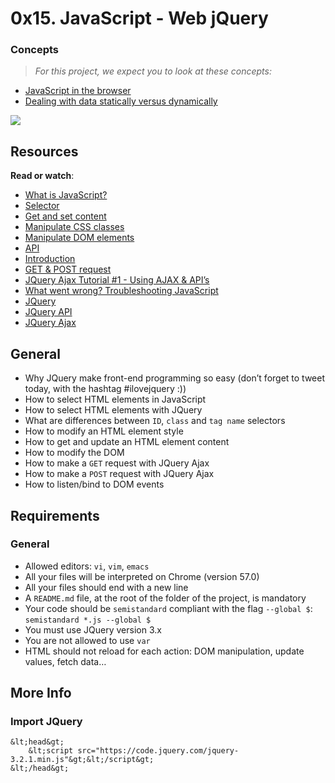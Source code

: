 # 0x15. JavaScript - Web jQuery


### Concepts

> _For this project, we expect you to look at these concepts:_

-   [JavaScript in the browser](https://intranet.alxswe.com/concepts/3)
-   [Dealing with data statically versus dynamically](https://intranet.alxswe.com/concepts/35)

![](https://s3.amazonaws.com/intranet-projects-files/holbertonschool-higher-level_programming+/305/4724718.jpg)

## Resources

**Read or watch**:

-   [What is JavaScript?](https://intranet.alxswe.com/rltoken/NJ5XM_fzjlBKERHTkdF-uA "What is JavaScript?")
-   [Selector](https://intranet.alxswe.com/rltoken/wsnVUxEcAzzlCx6ES1qc7g "Selector")
-   [Get and set content](https://intranet.alxswe.com/rltoken/rwtc96sn2_LHToBAd0MIhQ "Get and set content")
-   [Manipulate CSS classes](https://intranet.alxswe.com/rltoken/IcM5kKVzssU0ibdUo-2gKQ "Manipulate CSS classes")
-   [Manipulate DOM elements](https://intranet.alxswe.com/rltoken/ve8UKsZLVw2t27PtWscZfQ "Manipulate DOM elements")
-   [API](https://intranet.alxswe.com/rltoken/vKc7XmiHG7HIh3N0Kl_VQw "API")
-   [Introduction](https://intranet.alxswe.com/rltoken/QiUwuS_9TXE49D5IVL-ocg "Introduction")
-   [GET & POST request](https://intranet.alxswe.com/rltoken/Mbe7uoy0iMAfTVs2Tn4Pzg "GET & POST request")
-   [JQuery Ajax Tutorial #1 - Using AJAX & API’s](https://intranet.alxswe.com/rltoken/gMwyXisSLu-kZicmGA0-LQ "JQuery Ajax Tutorial #1 - Using AJAX & API's")
-   [What went wrong? Troubleshooting JavaScript](https://intranet.alxswe.com/rltoken/4eYyJr72PO-cohImk93M3w "What went wrong? Troubleshooting JavaScript")
-   [JQuery](https://intranet.alxswe.com/rltoken/HnjBq6jf84S9S-C15Qi0vw "JQuery")
-   [JQuery API](https://intranet.alxswe.com/rltoken/jvibhq-8VEdQHNUWKTCI7w "JQuery API")
-   [JQuery Ajax](https://intranet.alxswe.com/rltoken/rBZyrXxuRuISDfPBzO9Y7Q "JQuery Ajax")



## General

-   Why JQuery make front-end programming so easy (don’t forget to tweet today, with the hashtag #ilovejquery :))
-   How to select HTML elements in JavaScript
-   How to select HTML elements with JQuery
-   What are differences between `ID`, `class` and `tag name` selectors
-   How to modify an HTML element style
-   How to get and update an HTML element content
-   How to modify the DOM
-   How to make a `GET` request with JQuery Ajax
-   How to make a `POST` request with JQuery Ajax
-   How to listen/bind to DOM events

## Requirements

### General

-   Allowed editors: `vi`, `vim`, `emacs`
-   All your files will be interpreted on Chrome (version 57.0)
-   All your files should end with a new line
-   A `README.md` file, at the root of the folder of the project, is mandatory
-   Your code should be `semistandard` compliant with the flag `--global $`: `semistandard *.js --global $`
-   You must use JQuery version 3.x
-   You are not allowed to use `var`
-   HTML should not reload for each action: DOM manipulation, update values, fetch data…

## More Info

### Import JQuery

```
&lt;head&gt;
    &lt;script src="https://code.jquery.com/jquery-3.2.1.min.js"&gt;&lt;/script&gt;
&lt;/head&gt;
```